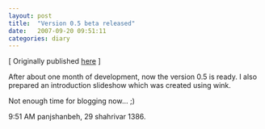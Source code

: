 ```yaml
---
layout: post
title:  "Version 0.5 beta released"
date:   2007-09-20 09:51:11
categories: diary 
---
```


[ Originally published [here](https://resal.wordpress.com/2007/09/20/version-05-beta-released/) ]


After about one month of development, now the version 0.5 is ready. I also prepared an introduction slideshow which was created using wink.

Not enough time for blogging now… ;)

9:51 AM panjshanbeh, 29 shahrivar 1386.

